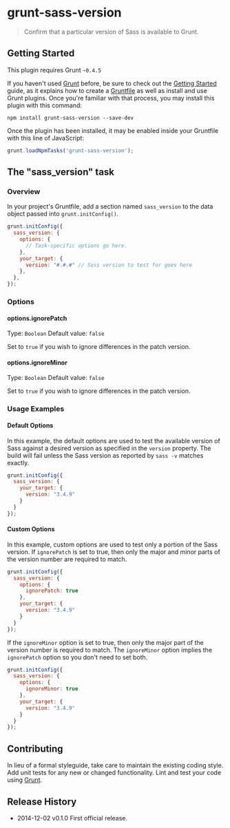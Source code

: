 # grunt-sass-version

> Confirm that a particular version of Sass is available to Grunt.

## Getting Started
This plugin requires Grunt `~0.4.5`

If you haven't used [Grunt](http://gruntjs.com/) before, be sure to check out the [Getting Started](http://gruntjs.com/getting-started) guide, as it explains how to create a [Gruntfile](http://gruntjs.com/sample-gruntfile) as well as install and use Grunt plugins. Once you're familiar with that process, you may install this plugin with this command:

```shell
npm install grunt-sass-version --save-dev
```

Once the plugin has been installed, it may be enabled inside your Gruntfile with this line of JavaScript:

```js
grunt.loadNpmTasks('grunt-sass-version');
```

## The "sass_version" task

### Overview
In your project's Gruntfile, add a section named `sass_version` to the data object passed into `grunt.initConfig()`.

```js
grunt.initConfig({
  sass_version: {
    options: {
      // Task-specific options go here.
    },
    your_target: {
      version: "#.#.#" // Sass version to test for goes here
    },
  },
});
```

### Options

#### options.ignorePatch
Type: `Boolean`
Default value: `false`

Set to `true` if you wish to ignore differences in the patch version.

#### options.ignoreMinor
Type: `Boolean`
Default value: `false`

Set to `true` if you wish to ignore differences in the patch version.

### Usage Examples

#### Default Options
In this example, the default options are used to test the available version of Sass
against a desired version as specified in the `version` property. The build will fail
unless the Sass version as reported by `sass -v` matches exactly.

```js
grunt.initConfig({
  sass_version: {
    your_target: {
      version: "3.4.9"
    }
  }
});
```

#### Custom Options
In this example, custom options are used to test only a portion of the Sass version. If
`ignorePatch` is set to true, then only the major and minor parts of the version number
are required to match.

```js
grunt.initConfig({
  sass_version: {
    options: {
      ignorePatch: true
    },
    your_target: {
      version: "3.4.9"
    }
  }
});
```

If the `ignoreMinor` option is set to true, then only the major part of the version
number is required to match. The `ignoreMinor` option implies the `ignorePatch` option
so you don't need to set both.

```js
grunt.initConfig({
  sass_version: {
    options: {
      ignoreMinor: true
    },
    your_target: {
      version: "3.4.9"
    }
  }
});
```
## Contributing
In lieu of a formal styleguide, take care to maintain the existing coding style. Add unit tests for any new or changed functionality. Lint and test your code using [Grunt](http://gruntjs.com/).

## Release History
 * 2014-12-02 v0.1.0  First official release.
